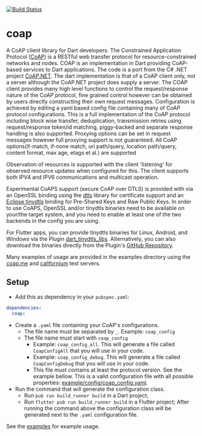 [![Build Status](https://github.com/shamblett/coap/actions/workflows/ci.yml/badge.svg)](https://github.com/shamblett/coap/actions/workflows/ci.yml)
# coap
A CoAP client library for Dart developers.
The Constrained Application Protocol ([CoAP](https://datatracker.ietf.org/doc/html/rfc7252))
is a RESTful web transfer protocol for resource-constrained networks and nodes.
COAP is an implementation in Dart providing CoAP-based services to Dart applications.
The code is a port from the C# .NET project [CoAP.NET](https://github.com/smeshlink/CoAP.NET). The dart implementation is that
of a CoAP client only, not a server although the CoAP.NET project does supply a server.
The COAP client provides many high level functions to control the request/response nature of the CoAP protocol,
fine grained control however can be obtained by users directly constructing their own request messages.
Configuration is achieved by editing a yaml based config file containing many of CoAP protocol configurations.
This is a full implementation of the CoAP protocol including block wise transfer, deduplication, transmission retries using
request/response token/id matching, piggy-backed and separate response handling is also supported. Proxying options can be set in request messages however full proxying support is
not guaranteed. All CoAP options(if-match, if-none match, uri path/query, location path/query, content format, max age,
etags et al.) are supported

Observation of resources is supported with the client 'listening' for observed resource updates
when configured for this. The client supports both IPV4 and IPV6 communications and multicast operation.

Experimental CoAPS support (secure CoAP over DTLS) is provided with via an OpenSSL binding
using the [dtls](https://pub.dev/packages/dtls) library for certificate support and an
[Eclipse tinydtls](https://github.com/eclipse/tinydtls/tree/develop) binding for Pre-Shared Keys and
Raw Public Keys.
In order to use CoAPS, OpenSSL and/or tinydtls binaries need to be available on your/the target system, and you
need to enable at least one of the two backends in the config you are using.

For Flutter apps, you can provide tinydtls binaries for Linux, Android, and Windows via the Plugin
[dart_tinydtls_libs](https://pub.dev/packages/dart_tinydtls_libs). Alternatively, you can also download
the binaries directly from the Plugin's [GitHub Repository](https://github.com/namib-project/dart_tinydtls_libs).

Many examples of usage are provided in the examples directory using the [coap.me](https://coap.me/) and [californium](https://www.eclipse.org/californium/) test servers.

## Setup
* Add this as dependency in your `pubspec.yaml`:
```yaml
dependencies:
  coap:
```
* Create a `.yaml` file containing your CoAP's configurations.
    * The file name must be separated by `_`. Example: `coap_config`
    * The file name must start with `coap_config`
        * Example: `coap_config_all`. This will generate a file called `CoapConfigAll` that you will use in your code.
        * Example: `coap_config_debug`. This will generate a file called `CoapConfigDebug` that you will use in your code.
        * This file must contains at least the protocol version. See the example bellow.
          This is a valid configuration file with all possible properties: [example/config/coap_config.yaml](./example/config/coap_config.yaml).
* Run the command that will generate the configuration class.
    * Run `pub run build_runner build` in a Dart project;
    * Run `flutter pub run build_runner build` in a Flutter project;
      After running the command above the configuration class will be generated next to the `.yaml` configuration file.

See the [examples](./example/) for example usage.
